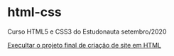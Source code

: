 # html-css
 Curso HTML5 e CSS3 do Estudonauta setembro/2020

<a href="https://wtomalves.github.io/html-css/exercicios/ex022miniprojetocompleto/android.html"> Execultar o projeto final de criação de site em HTML</a>
